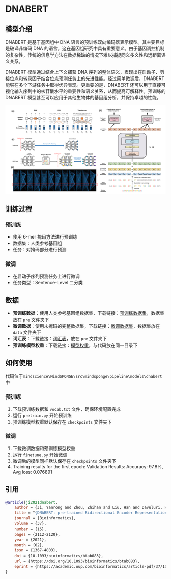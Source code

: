 # DNABERT

## 模型介绍
DNABERT 是基于基因组中 DNA 语言的预训练双向编码器表示模型。其主要目标是破译非编码 DNA 的语言，这在基因组研究中具有重要意义。由于基因调控机制的复杂性，传统的信息学方法在数据稀缺的情况下难以捕捉同义多义性和远距离语义关系。

DNABERT 模型通过结合上下文捕获 DNA 序列的整体语义，表现出在启动子、剪接位点和转录因子结合位点预测任务上的先进性能。经过简单微调后，DNABERT 能够在多个下游任务中取得优异表现。更重要的是，DNABERT 还可以用于直接可视化输入序列中的核苷酸水平的重要性和语义关系，从而提高可解释性。预训练的 DNABERT 模型甚至可以应用于其他生物体的基因组分析，并保持卓越的性能。

![模型示意图](../../docs/modelcards/DNABERT.PNG)

## 训练过程

### 预训练
- 使用 6-mer 掩码方法进行预训练
- 数据集：人类参考基因组
- 任务：对掩码部分进行预测

### 微调
- 在启动子序列预测任务上进行微调
- 任务类型：Sentence-Level 二分类

## 数据
- **预训练数据**：使用人类参考基因组数据集，下载链接：[预训练数据集](https://github.com/jerryji1993/DNABERT/tree/master/examples/sample_data/pre)，数据集放在 `pre` 文件夹下
- **微调数据**：使用未掩码的完整数据集，下载链接：[微调数据集](https://github.com/jerryji1993/DNABERT/tree/master/examples/sample_data/ft/6)，数据集放在 `data` 文件夹下
- **词汇表**：下载链接：[词汇表](https://huggingface.co/zhihan1996/DNA_bert_6/resolve/main/vocab.txt?download=true)，放在 `pre` 文件夹下
- **预训练模型权重**：下载链接：[模型权重](https://download-mindspore.osinfra.cn/mindscience/mindsponge/DNABert/checkpoint/)，与代码放在同一目录下

## 如何使用
代码位于`mindscience\MindSPONGE\src\mindsponge\pipeline\models\dnabert`中

### 预训练
1. 下载预训练数据和 `vocab.txt` 文件，确保环境配置完成
2. 运行 `pretrain.py` 开始预训练
3. 预训练模型权重默认保存在 `checkpoints` 文件夹下

### 微调
1. 下载微调数据和预训练模型权重
2. 运行 `finetune.py` 开始微调
3. 微调后的模型同样默认保存在 `checkpoints` 文件夹下
4. Training results for the first epoch: Validation Results: Accuracy: 97.8%, Avg loss: 0.076891
## 引用



```bibtex
@article{ji2021dnabert,
    author = {Ji, Yanrong and Zhou, Zhihan and Liu, Han and Davuluri, Ramana V},
    title = "{DNABERT: pre-trained Bidirectional Encoder Representations from Transformers model for DNA-language in genome}",
    journal = {Bioinformatics},
    volume = {37},
    number = {15},
    pages = {2112-2120},
    year = {2021},
    month = {02},
    issn = {1367-4803},
    doi = {10.1093/bioinformatics/btab083},
    url = {https://doi.org/10.1093/bioinformatics/btab083},
    eprint = {https://academic.oup.com/bioinformatics/article-pdf/37/15/2112/50578892/btab083.pdf},
}
